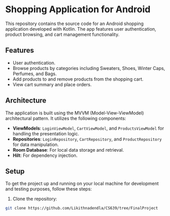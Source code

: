 # Shopping Application for Android

This repository contains the source code for an Android shopping application developed with Kotlin. The app features user authentication, product browsing, and cart management functionality.

## Features

- User authentication.
- Browse products by categories including Sweaters, Shoes, Winter Caps, Perfumes, and Bags.
- Add products to and remove products from the shopping cart.
- View cart summary and place orders.

## Architecture

The application is built using the MVVM (Model-View-ViewModel) architectural pattern. It utilizes the following components:

- **ViewModels**: `LoginViewModel`, `CartViewModel`, and `ProductsViewModel` for handling the presentation logic.
- **Repositories**: `LoginRepository`, `CartRepository`, and `ProductRepository` for data manipulation.
- **Room Database**: For local data storage and retrieval.
- **Hilt**: For dependency injection.

## Setup

To get the project up and running on your local machine for development and testing purposes, follow these steps:

1. Clone the repository:
```bash
git clone https://github.com/Likithnadendla/CS639/tree/FinalProject
